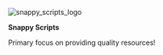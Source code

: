 ![snappy_scripts_logo](https://github.com/snappy-scripts/.github/assets/76665728/53e2fb07-e3b2-4420-8d91-6c28b3c7c9e3)

<b>Snappy Scripts</b>

Primary focus on providing quality resources!
